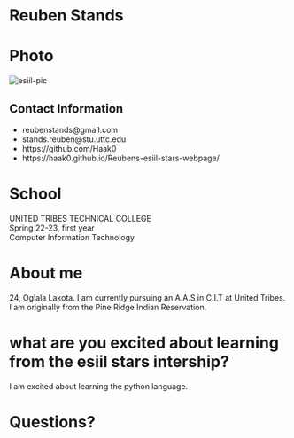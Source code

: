 # Reuben Stands  
# Photo
![esiil-pic](https://user-images.githubusercontent.com/128166429/227305923-5dfa2ab9-c116-489c-8f48-fceb470c0eb2.jpg)

## Contact Information  
<ul>
  <li>reubenstands@gmail.com</li>
  <li>stands.reuben@stu.uttc.edu</li>
  <li>https://github.com/Haak0</li>
  <li>https://haak0.github.io/Reubens-esiil-stars-webpage/</li>
</ul>  

# School  
UNITED TRIBES TECHNICAL COLLEGE  
Spring 22-23, first year  
Computer Information Technology  

# About me  
24, Oglala Lakota. I am currently pursuing an A.A.S in C.I.T at United Tribes. I am originally from the Pine Ridge Indian Reservation.

# what are you excited about learning from the esiil stars intership?
I am excited about learning the python language.
# Questions?  
